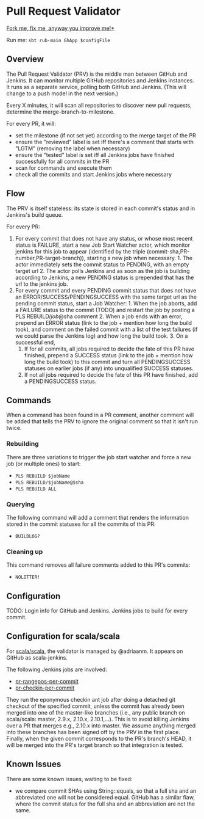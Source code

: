 # Pull Request Validator
[Fork me, fix me, anyway you improve me!](https://github.com/typesafehub/ghpullrequest-validator)[*](http://www.youtube.com/watch?v=rpRiSb_Ir-s)

Run me: `sbt rub-main GhApp $configFile`

## Overview
The Pull Request Validator (PRV) is the middle man between GitHub and Jenkins. It can monitor multiple GitHub repositories and Jenkins instances.
It runs as a separate service, polling both GitHub and Jenkins. (This will change to a push model in the next version.)

Every X minutes, it will scan all repositories to discover new pull requests, determine the merge-branch-to-milestone.

For every PR, it will:

  - set the milestone (if not set yet) according to the merge target of the PR
  - ensure the "reviewed" label is set iff there's a comment that starts with "LGTM" (removing the label when necessary)
  - ensure the "tested" label is set iff all Jenkins jobs have finished successfully for all commits in the PR
  - scan for commands and execute them
  - check all the commits and start Jenkins jobs where necessary



## Flow
The PRV is itself stateless: its state is stored in each commit's status and in Jenkins's build queue.

For every PR:

  1. For every commit that does not have any status, or whose most recent status is FAILURE,
  start a new Job Start Watcher actor, which monitor jenkins for this job to appear (identified by the triple (commit-sha,PR-number,PR-target-branch)),
  starting a new job when necessary.
    1. The actor immediately sets the commit status to PENDING, with an empty target url
    2. The actor polls Jenkins and as soon as the job is building according to Jenkins, a new PENDING status is prepended that has the url to the jenkins job.
  2. For every commit and every PENDING commit status that does not have an ERROR/SUCCESS/PENDINGSUCCESS with the same target url as the pending commit status,
  start a Job Watcher:
    1. When the job aborts, add a FAILURE status to the commit (TODO) and restart the job by posting a PLS REBUILD/$job@$sha comment
    2. When a job ends with an error, prepend an ERROR status (link to the job + mention how long the build took), and comment on the failed commit with a list of the test failures (if we could parse the Jenkins log) and how long the build took.
    3. On a successful end, 
      1. If for all commits, all jobs required to decide the fate of this PR have finished, prepend a SUCCESS status (link to the job + mention how long the build took) to this commit and turn all PENDINGSUCCESS statuses on earlier jobs (if any) into unqualified SUCCESS statuses.
      2. If not all jobs required to decide the fate of this PR have finished, add a PENDINGSUCCESS status.

## Commands
When a command has been found in a PR comment, another comment will be added that tells the PRV to ignore the original comment so that it isn't run twice.

### Rebuilding
There are three variations to trigger the job start watcher and force a new job (or multiple ones) to start:

  - `PLS REBUILD $jobName`
  - `PLS REBUILD/$jobName@$sha`
  - `PLS REBUILD ALL`


### Querying
The following command will add a comment that renders the information stored in the commit statuses for all the commits of this PR:

  - `BUILDLOG?`

### Cleaning up
This command removes all failure comments added to this PR's commits:

  - `NOLITTER!`

## Configuration
TODO: Login info for GitHub and Jenkins. Jenkins jobs to build for every commit.

## Configuration for scala/scala
For [scala/scala](https://github.com/scala/scala), the validator is managed by @adriaanm. It appears on GitHub as scala-jenkins.

The following Jenkins jobs are involved:

  - [pr-rangepos-per-commit](https://scala-webapps.epfl.ch/jenkins/job/pr-rangepos-per-commit/)
  - [pr-checkin-per-commit](https://scala-webapps.epfl.ch/jenkins/job/pr-checkin-per-commit/)

They run the eponymous checkin ant job after doing a detached git checkout of the specified commit, unless the commit has already been merged into one of the master-like branches (i.e., any public branch on scala/scala: master, 2.9.x, 2.10.x, 2.10.1,...). This is to avoid killing Jenkins over a PR that merges e.g., 2.10.x into master. We assume anything merged into these branches has been signed off by the PRV in the first place. Finally, when the given commit corresponds to the PR's branch's HEAD, it will be merged into the PR's target branch so that integration is tested.


## Known Issues
There are some known issues, waiting to be fixed:

  - we compare commit SHAs using String::equals, so that a full sha and an abbreviated one will not be considered equal. GitHub has a similar flaw, where the commit status for the full sha and an abbreviation are not the same.

